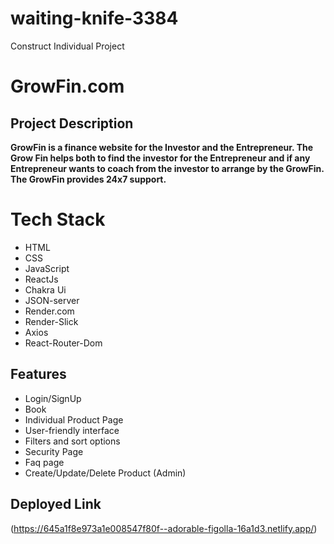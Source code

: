 # waiting-knife-3384

Construct Individual Project

# GrowFin.com

## Project Description
**GrowFin is a finance website for the Investor and the Entrepreneur. The Grow Fin helps both to find the investor for the Entrepreneur and if any Entrepreneur wants to coach from the investor to arrange by the GrowFin. The GrowFin provides 24x7 support.**

# Tech Stack
* HTML
* CSS
* JavaScript
* ReactJs
* Chakra Ui
* JSON-server
* Render.com
* Render-Slick
* Axios
* React-Router-Dom

## Features
* Login/SignUp
* Book
* Individual Product Page
* User-friendly interface
* Filters and sort options
* Security Page
* Faq page
* Create/Update/Delete Product (Admin)

## Deployed Link
(https://645a1f8e973a1e008547f80f--adorable-figolla-16a1d3.netlify.app/)
